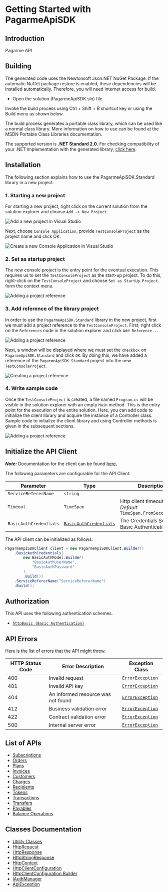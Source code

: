 
# Getting Started with PagarmeApiSDK

## Introduction

Pagarme API

## Building

The generated code uses the Newtonsoft Json.NET NuGet Package. If the automatic NuGet package restore is enabled, these dependencies will be installed automatically. Therefore, you will need internet access for build.

* Open the solution (PagarmeApiSDK.sln) file.

Invoke the build process using Ctrl + Shift + B shortcut key or using the Build menu as shown below.

The build process generates a portable class library, which can be used like a normal class library. More information on how to use can be found at the MSDN Portable Class Libraries documentation.

The supported version is **.NET Standard 2.0**. For checking compatibility of your .NET implementation with the generated library, [click here](https://dotnet.microsoft.com/en-us/platform/dotnet-standard#versions).

## Installation

The following section explains how to use the PagarmeApiSDK.Standard library in a new project.

### 1. Starting a new project

For starting a new project, right click on the current solution from the solution explorer and choose `Add -> New Project`.

![Add a new project in Visual Studio](https://apidocs.io/illustration/cs?workspaceFolder=PagarmeApiSDK-CSharp&workspaceName=PagarmeApiSDK&projectName=PagarmeApiSDK.Standard&rootNamespace=PagarmeApiSDK.Standard&step=addProject)

Next, choose `Console Application`, provide `TestConsoleProject` as the project name and click OK.

![Create a new Console Application in Visual Studio](https://apidocs.io/illustration/cs?workspaceFolder=PagarmeApiSDK-CSharp&workspaceName=PagarmeApiSDK&projectName=PagarmeApiSDK.Standard&rootNamespace=PagarmeApiSDK.Standard&step=createProject)

### 2. Set as startup project

The new console project is the entry point for the eventual execution. This requires us to set the `TestConsoleProject` as the start-up project. To do this, right-click on the `TestConsoleProject` and choose `Set as StartUp Project` form the context menu.

![Adding a project reference](https://apidocs.io/illustration/cs?workspaceFolder=PagarmeApiSDK-CSharp&workspaceName=PagarmeApiSDK&projectName=PagarmeApiSDK.Standard&rootNamespace=PagarmeApiSDK.Standard&step=setStartup)

### 3. Add reference of the library project

In order to use the `PagarmeApiSDK.Standard` library in the new project, first we must add a project reference to the `TestConsoleProject`. First, right click on the `References` node in the solution explorer and click `Add Reference...`

![Adding a project reference](https://apidocs.io/illustration/cs?workspaceFolder=PagarmeApiSDK-CSharp&workspaceName=PagarmeApiSDK&projectName=PagarmeApiSDK.Standard&rootNamespace=PagarmeApiSDK.Standard&step=addReference)

Next, a window will be displayed where we must set the `checkbox` on `PagarmeApiSDK.Standard` and click `OK`. By doing this, we have added a reference of the `PagarmeApiSDK.Standard` project into the new `TestConsoleProject`.

![Creating a project reference](https://apidocs.io/illustration/cs?workspaceFolder=PagarmeApiSDK-CSharp&workspaceName=PagarmeApiSDK&projectName=PagarmeApiSDK.Standard&rootNamespace=PagarmeApiSDK.Standard&step=createReference)

### 4. Write sample code

Once the `TestConsoleProject` is created, a file named `Program.cs` will be visible in the solution explorer with an empty `Main` method. This is the entry point for the execution of the entire solution. Here, you can add code to initialize the client library and acquire the instance of a Controller class. Sample code to initialize the client library and using Controller methods is given in the subsequent sections.

![Adding a project reference](https://apidocs.io/illustration/cs?workspaceFolder=PagarmeApiSDK-CSharp&workspaceName=PagarmeApiSDK&projectName=PagarmeApiSDK.Standard&rootNamespace=PagarmeApiSDK.Standard&step=addCode)

## Initialize the API Client

**_Note:_** Documentation for the client can be found [here.](https://www.github.com/pagarme/pagarme-net-standard-sdk/tree/6.8.15/doc/client.md)

The following parameters are configurable for the API Client:

| Parameter | Type | Description |
|  --- | --- | --- |
| `ServiceRefererName` | `string` |  |
| `Timeout` | `TimeSpan` | Http client timeout.<br>*Default*: `TimeSpan.FromSeconds(100)` |
| `BasicAuthCredentials` | [`BasicAuthCredentials`](https://www.github.com/pagarme/pagarme-net-standard-sdk/tree/6.8.15/doc/auth/basic-authentication.md) | The Credentials Setter for Basic Authentication |

The API client can be initialized as follows:

```csharp
PagarmeApiSDKClient client = new PagarmeApiSDKClient.Builder()
    .BasicAuthCredentials(
        new BasicAuthModel.Builder(
            "BasicAuthUserName",
            "BasicAuthPassword"
        )
        .Build())
    .ServiceRefererName("ServiceRefererName")
    .Build();
```

## Authorization

This API uses the following authentication schemes.

* [`httpBasic (Basic Authentication)`](https://www.github.com/pagarme/pagarme-net-standard-sdk/tree/6.8.15/doc/auth/basic-authentication.md)

## API Errors

Here is the list of errors that the API might throw.

| HTTP Status Code | Error Description | Exception Class |
|  --- | --- | --- |
| 400 | Invalid request | [`ErrorException`](https://www.github.com/pagarme/pagarme-net-standard-sdk/tree/6.8.15/doc/models/error-exception.md) |
| 401 | Invalid API key | [`ErrorException`](https://www.github.com/pagarme/pagarme-net-standard-sdk/tree/6.8.15/doc/models/error-exception.md) |
| 404 | An informed resource was not found | [`ErrorException`](https://www.github.com/pagarme/pagarme-net-standard-sdk/tree/6.8.15/doc/models/error-exception.md) |
| 412 | Business validation error | [`ErrorException`](https://www.github.com/pagarme/pagarme-net-standard-sdk/tree/6.8.15/doc/models/error-exception.md) |
| 422 | Contract validation error | [`ErrorException`](https://www.github.com/pagarme/pagarme-net-standard-sdk/tree/6.8.15/doc/models/error-exception.md) |
| 500 | Internal server error | [`ErrorException`](https://www.github.com/pagarme/pagarme-net-standard-sdk/tree/6.8.15/doc/models/error-exception.md) |

## List of APIs

* [Subscriptions](https://www.github.com/pagarme/pagarme-net-standard-sdk/tree/6.8.15/doc/controllers/subscriptions.md)
* [Orders](https://www.github.com/pagarme/pagarme-net-standard-sdk/tree/6.8.15/doc/controllers/orders.md)
* [Plans](https://www.github.com/pagarme/pagarme-net-standard-sdk/tree/6.8.15/doc/controllers/plans.md)
* [Invoices](https://www.github.com/pagarme/pagarme-net-standard-sdk/tree/6.8.15/doc/controllers/invoices.md)
* [Customers](https://www.github.com/pagarme/pagarme-net-standard-sdk/tree/6.8.15/doc/controllers/customers.md)
* [Charges](https://www.github.com/pagarme/pagarme-net-standard-sdk/tree/6.8.15/doc/controllers/charges.md)
* [Recipients](https://www.github.com/pagarme/pagarme-net-standard-sdk/tree/6.8.15/doc/controllers/recipients.md)
* [Tokens](https://www.github.com/pagarme/pagarme-net-standard-sdk/tree/6.8.15/doc/controllers/tokens.md)
* [Transactions](https://www.github.com/pagarme/pagarme-net-standard-sdk/tree/6.8.15/doc/controllers/transactions.md)
* [Transfers](https://www.github.com/pagarme/pagarme-net-standard-sdk/tree/6.8.15/doc/controllers/transfers.md)
* [Payables](https://www.github.com/pagarme/pagarme-net-standard-sdk/tree/6.8.15/doc/controllers/payables.md)
* [Balance Operations](https://www.github.com/pagarme/pagarme-net-standard-sdk/tree/6.8.15/doc/controllers/balance-operations.md)

## Classes Documentation

* [Utility Classes](https://www.github.com/pagarme/pagarme-net-standard-sdk/tree/6.8.15/doc/utility-classes.md)
* [HttpRequest](https://www.github.com/pagarme/pagarme-net-standard-sdk/tree/6.8.15/doc/http-request.md)
* [HttpResponse](https://www.github.com/pagarme/pagarme-net-standard-sdk/tree/6.8.15/doc/http-response.md)
* [HttpStringResponse](https://www.github.com/pagarme/pagarme-net-standard-sdk/tree/6.8.15/doc/http-string-response.md)
* [HttpContext](https://www.github.com/pagarme/pagarme-net-standard-sdk/tree/6.8.15/doc/http-context.md)
* [HttpClientConfiguration](https://www.github.com/pagarme/pagarme-net-standard-sdk/tree/6.8.15/doc/http-client-configuration.md)
* [HttpClientConfiguration Builder](https://www.github.com/pagarme/pagarme-net-standard-sdk/tree/6.8.15/doc/http-client-configuration-builder.md)
* [IAuthManager](https://www.github.com/pagarme/pagarme-net-standard-sdk/tree/6.8.15/doc/i-auth-manager.md)
* [ApiException](https://www.github.com/pagarme/pagarme-net-standard-sdk/tree/6.8.15/doc/api-exception.md)

